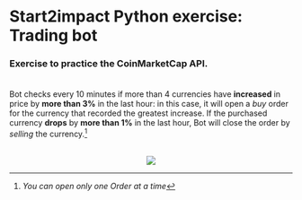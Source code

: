 # Start2impact Python exercise: Trading bot
### Exercise to practice the CoinMarketCap API.<br /><br />
Bot checks every 10 minutes if more than 4 currencies have **increased** in price by **more than 3%** in the last hour: in this case, it will open a *buy* order for the currency that recorded the greatest increase.
If the purchased currency **drops** by **more than 1%** in the last hour, Bot will close the order by *selling* the currency.[^1]
<br /><br />
<p align="center">
<img src="https://user-images.githubusercontent.com/91788111/187061461-3267dbcb-9361-4295-a126-8a5d849ed736.png"/>
</p>



[^1]: *You can open only one Order at a time*
